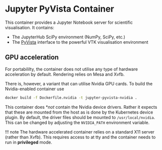 # Jupyter PyVista Container

This container provides a Jupyter Notebook server for scientific visualisation. It contains:

- The JupyterHub SciPy environment (NumPy, SciPy, etc.)
- The [PyVista](https://pypi.org/project/pyvista/) interface to the powerful VTK visualisation environment

## GPU acceleration

For portabililty, the container does not utilise any type of hardware acceleration by default. Rendering relies on Mesa and Xvfb.

There is, however, a variant that can utilise Nvidia GPU cards. To build the Nvidia-enabled container use

```bash
docker build -f Dockerfile.nvidia -t jupyter-pyvista-nvidia .
```

This container does **not* contain the Nvidia device drivers. Rather it expects that these are mounted from the host as is done by the Kubernetes device plugin. By default, the driver files should be mounted to `/usr/local/nvidia`. This can be changed by adjusting the `NVIDIA_PATH` environment variable. 

!!! note
    The hardware accelerated container relies on a standard X11 server (rather than Xvfb). This requires access to at tty and the container needs to run in **privileged** mode.
